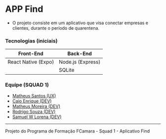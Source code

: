 # APP Find


* O projeto consiste em um aplicativo que visa conectar empresas e clientes, durante o período de quarentena.



### Tecnologias (iniciais)

|      Front-End      |       Back-End      |
|-------------------- |---------------------|
| React Native (Expo) |  Node.js (Express)  |         
|                     |        SQLite       |


 
### Equipe (SQUAD 1)

- [Matheus Santos (UX)](https://www.linkedin.com/in/matheus-santos-7347421a1/)
- [Caio Enrique (DEV)](https://github.com/100f)
- [Matheus Moreira (DEV)](https://github.com/matheus-moreira7581)
- [Rodrigo Souza (DEV)](https://github.com/rodrigoscruz)
- [Samuel W Lorena (DEV)](https://github.com/SamukaWenceslau)



---
Projeto do Programa de Formação FCamara - Squad 1 - Aplicativo Find
